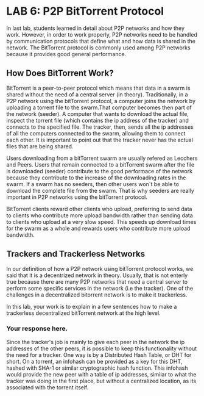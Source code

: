 # LAB 6: P2P BitTorrent Protocol
In last lab, students learned in detail about P2P networks and how they work. However, in order to work properly, P2P networks need to be handled by communication protocols that define what and how data is shared in the network. The BitTorrent protocol is commonly used among P2P networks because it provides good general performance. 

## How Does BitTorrent Work?

BitTorrent is a peer-to-peer protocol which means that data in a swarm is shared without the need of a central server (in theory). Traditionally, in a P2P network using the bitTorrent protocol, a computer joins the network by uploading a torrent file to the swarm.That computer becomes then part of the network (seeder). A computer that wants to download the actual file, inspect the torrent file (which contains the ip address of the tracker) and connects to the specified file. The tracker, then, sends all the ip addresses of all the computers connected to the swarm, allowing them to connect each other. It is important to point out that the tracker never has the actual files that are being shared. 

Users downloading from a bitTorrent swarm are usually refered as Lecchers and Peers. Users that remain connected to a bitTorrent swarm after the file is downloaded (seeder) contribute to the good performace of the network because they contribute to the increase of the downloading rates in the swarm. If a swarm has no seeders, then other users won´t be able to download the complete file from the swarm. That is why seeders are really important in P2P networks using the bitTorrent protocol. 

BitTorrent clients reward other clients who upload, preferring to send data to clients who contribute more upload bandwidth rather than sending data to clients who upload at a very slow speed. This speeds up download times for the swarm as a whole and rewards users who contribute more upload bandwidth.

## Trackers and Trackerless Networks 

In our definition of how a P2P network using bitTorrent protocol works, we said that it is a decentrized network in theory. Usually, that is not enterly true because there are many P2P networks that need a central server to perform some specific services in the network (i.e the tracker). One of the challenges in a decentralized bitorrent network is to make it trackerless. 

In this lab, your work is to explain in a few sentences how to make a trackerless decentralized bitTorrent network at the high level. 

### Your response here. 

Since the tracker's job is mainly to give each peer in the network the ip addresses of the other peers, it is possible to 
keep this functionality without the need for a tracker. One way is by a Distributed Hash Table, or DHT for short. 
On a torrent, an infohash can be provided as a key for this DHT, hashed with SHA-1 or similar cryptographic hash function. 
This infohash would provide the new peer with a table of ip addresses, similar to what the tracker was doing in the first place, 
but without a centralized location, as its associated with the torrent itself.



